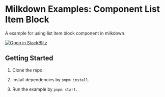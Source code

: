 # Milkdown Examples: Component List Item Block

A example for using list item block component in milkdown.

[![Open in StackBlitz](https://developer.stackblitz.com/img/open_in_stackblitz.svg)](https://stackblitz.com/github/Milkdown/examples/tree/main/component-list-item)

## Getting Started

1. Clone the repo.

2. Install dependencies by `pnpm install`.

3. Run the example by `pnpm start`.
